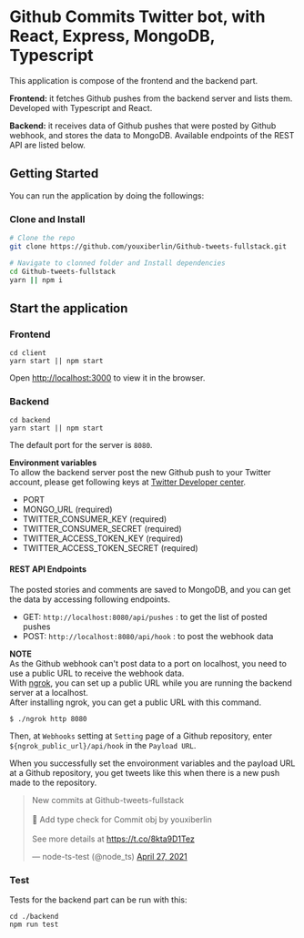 # Github Commits Twitter bot, with React, Express, MongoDB, Typescript

This application is compose of the frontend and the backend part.  

**Frontend:** it fetches Github pushes from the backend server and lists them. Developed with Typescript and React.  

**Backend:** it receives data of Github pushes that were posted by Github webhook, and stores the data to MongoDB. Available endpoints of the REST API are listed below.

## Getting Started

You can run the application by doing the followings:
### Clone and Install

```bash
# Clone the repo
git clone https://github.com/youxiberlin/Github-tweets-fullstack.git

# Navigate to clonned folder and Install dependencies
cd Github-tweets-fullstack
yarn || npm i

```

## Start the application

### Frontend
```
cd client
yarn start || npm start
```
Open [http://localhost:3000](http://localhost:3000) to view it in the browser.

### Backend
```
cd backend
yarn start || npm start
```
The default port for the server is `8080`.

**Environment variables**  
To allow the backend server post the new Github push to your Twitter account, please get following keys at [Twitter Developer center](https://developer.twitter.com/en).
- PORT
- MONGO_URL (required)
- TWITTER_CONSUMER_KEY (required)
- TWITTER_CONSUMER_SECRET (required)
- TWITTER_ACCESS_TOKEN_KEY (required)
- TWITTER_ACCESS_TOKEN_SECRET (required)

#### REST API Endpoints
The posted stories and comments are saved to MongoDB, and you can get the data by accessing following endpoints.

- GET: `http://localhost:8080/api/pushes` : to get the list of posted pushes
- POST: `http://localhost:8080/api/hook` : to post the webhook data

**NOTE**  
As the Github webhook can't post data to a port on localhost, you need to use a public URL to receive the webhook data.  
With [ngrok](https://ngrok.com/), you can set up a public URL while you are running the backend server at a localhost.  
After installing ngrok, you can get a public URL with this command.
```
$ ./ngrok http 8080
```
Then, at `Webhooks` setting at `Setting` page of a Github repository, enter `${ngrok_public_url}/api/hook` in the `Payload URL`.   

When you successfully set the envoironment variables and the payload URL at a Github repository, you get tweets like this when there is a new push made to the repository.  
<blockquote class="twitter-tweet"><p lang="en" dir="ltr">New commits at Github-tweets-fullstack<br><br> 🚀 Add type check for Commit obj by youxiberlin<br><br> See more details at <a href="https://t.co/8kta9D1Tez">https://t.co/8kta9D1Tez</a></p>&mdash; node-ts-test (@node_ts) <a href="https://twitter.com/node_ts/status/1387125233375711241?ref_src=twsrc%5Etfw">April 27, 2021</a></blockquote> 

### Test  

Tests for the backend part can be run with this:
```
cd ./backend
npm run test
```

